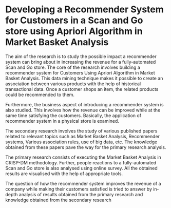 # Developing a Recommender System for Customers in a Scan and Go store using Apriori Algorithm in Market Basket Analysis

The aim of the research is to study the possible impact a recommender system can bring about in
increasing the revenue for a fully-automated Scan and Go store. The core of the research involves
building a recommender system for Customers Using Apriori Algorithm in Market Basket Analysis. This
data mining technique makes it possible to create an association between various products with the
help of historical transactional data. Once a customer shops an item, the related products could be
recommended to them.

Furthermore, the business aspect of introducing a recommender system is also studied. This involves
how the revenue can be improved while at the same time satisfying the customers. Basically, the
application of recommender system in a physical store is examined.

The secondary research involves the study of various published papers related to relevant topics such
as Market Basket Analysis, Recommender systems, Various association rules, use of big data, etc. The
knowledge obtained from these papers pave the way for the primary research analysis.

The primary research consists of executing the Market Basket Analysis in CRISP-DM methodology.
Further, people reactions to a fully-automated Scan and Go store is also analysed using online survey.
All the obtained results are visualised with the help of appropriate tools.

The question of how the recommender system improves the revenue of a company while making their
customers satisfied is tried to answer by in-depth analysis of results obtained from the primary
research and knowledge obtained from the secondary research
